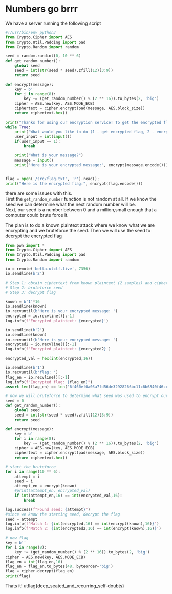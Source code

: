 # Numbers go brrr
We have a server running the following script

```python
#!/usr/bin/env python3
from Crypto.Cipher import AES
from Crypto.Util.Padding import pad
from Crypto.Random import random

seed = random.randint(0, 10 ** 6)
def get_random_number():
    global seed 
    seed = int(str(seed * seed).zfill(12)[3:9])
    return seed

def encrypt(message):
    key = b''
    for i in range(8):
        key += (get_random_number() % (2 ** 16)).to_bytes(2, 'big')
    cipher = AES.new(key, AES.MODE_ECB)
    ciphertext = cipher.encrypt(pad(message, AES.block_size))
    return ciphertext.hex()

print("Thanks for using our encryption service! To get the encrypted flag, type 1. To encrypt a message, type 2.")
while True:
    print("What would you like to do (1 - get encrypted flag, 2 - encrypt a message)?")
    user_input = int(input())
    if(user_input == 1):
        break

    print("What is your message?")
    message = input()
    print("Here is your encrypted message:", encrypt(message.encode()))


flag = open('/src/flag.txt', 'r').read();
print("Here is the encrypted flag:", encrypt(flag.encode()))
```

there are some issues with this.  
First the `get_random_number` function is not random at all. If we know the seed we can determine what the next random number will be.  
Next, our seed is a number between 0 and a million,small enough that a computer could brute force it.

The plan is to do a known plaintext attack where we know what we are encrypting and we bruteforce the seed.
Then we will use the seed to decrypt the encrypted flag

```python
from pwn import *
from Crypto.Cipher import AES
from Crypto.Util.Padding import pad
from Crypto.Random import random

io = remote('betta.utctf.live', 7356)
io.sendline(b'2')

# Step 1: obtain ciphertext from known plaintext (2 samples) and ciphertext for flag
# Step 2: bruteforce seed
# Step 3: decrypt flag

known = b'1'*16
io.sendline(known)
io.recvuntil(b'Here is your encrypted message: ')
encrypted = io.recvline()[:-1]
log.info(f'Encrypted plaintext: {encrypted}')

io.sendline(b'2')
io.sendline(known)
io.recvuntil(b'Here is your encrypted message: ')
encrypted2 = io.recvline()[:-1]
log.info(f'Encrypted plaintext: {encrypted2}')

encrypted_val = hex(int(encrypted,16))

io.sendline(b'1')
io.recvuntil(b'flag: ')
flag_en = io.recvline()[:-1]
log.info(f"Encrypted flag: {flag_en}")
assert len(flag_en) == len('6f460ef0a03a7fd56de32928266bc11c6b6840f46cc78a9e34a70b2f426a5f29f9f87775028f1950638b58b84a25601d')

# now we will bruteforce to determine what seed was used to encrypt our known plaintext
seed = 0
def get_random_number():
    global seed 
    seed = int(str(seed * seed).zfill(12)[3:9])
    return seed

def encrypt(message):
    key = b''
    for i in range(8):
        key += (get_random_number() % (2 ** 16)).to_bytes(2, 'big')
    cipher = AES.new(key, AES.MODE_ECB)
    ciphertext = cipher.encrypt(pad(message, AES.block_size))
    return ciphertext.hex()

# start the bruteforce
for i in range(10 ** 6):
    attempt = i
    seed = i
    attempt_en = encrypt(known)
    #print(attempt_en, encrypted_val)
    if int(attempt_en,16) == int(encrypted_val,16):
        break

log.success(f"Found seed: {attempt}")
#since we know the starting seed, decrypt the flag
seed = attempt
log.info(f'Match 1: {int(encrypted,16) == int(encrypt(known),16)}')
log.info(f'Match 2: {int(encrypted2,16) == int(encrypt(known),16)}')

# now flag
key = b''
for i in range(8):
    key += (get_random_number() % (2 ** 16)).to_bytes(2, 'big')
cipher = AES.new(key, AES.MODE_ECB)
flag_en = int(flag_en,16)
flag_en = flag_en.to_bytes(48, byteorder='big')
flag = cipher.decrypt(flag_en)
print(flag)
```

Thats it!
utflag{deep_seated_and_recurring_self-doubts}
